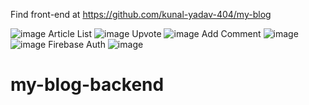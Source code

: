 Find front-end at https://github.com/kunal-yadav-404/my-blog

![image](https://user-images.githubusercontent.com/83703416/205913449-6b1ee39d-16f4-481c-a47f-26b2aa894cb7.png)
Article List
![image](https://user-images.githubusercontent.com/83703416/205913496-a9792b77-a978-4851-945c-2f11b163e822.png)
Upvote
![image](https://user-images.githubusercontent.com/83703416/205913658-5fa21bcb-94c6-401f-ad80-e66b8c47e84a.png)
Add Comment
![image](https://user-images.githubusercontent.com/83703416/205913689-f062def4-aa53-4ea6-81e2-fad60ee7febb.png)
![image](https://user-images.githubusercontent.com/83703416/205913751-9f18b14d-693d-408c-9151-c5e4f2e20c86.png)
Firebase Auth
![image](https://user-images.githubusercontent.com/83703416/205913792-7ce7b596-389d-4a6f-b467-5d8aca733cae.png)

# my-blog-backend
